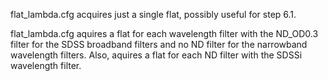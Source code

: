 flat_lambda.cfg acquires just a single flat, possibly useful for step 6.1.

flat_lambda.cfg aquires a flat for each wavelength filter with the ND_OD0.3 filter for the
SDSS broadband filters and no ND filter for the narrowband wavelength filters. Also, aquires
a flat for each ND filter with the SDSSi wavelength filter.
